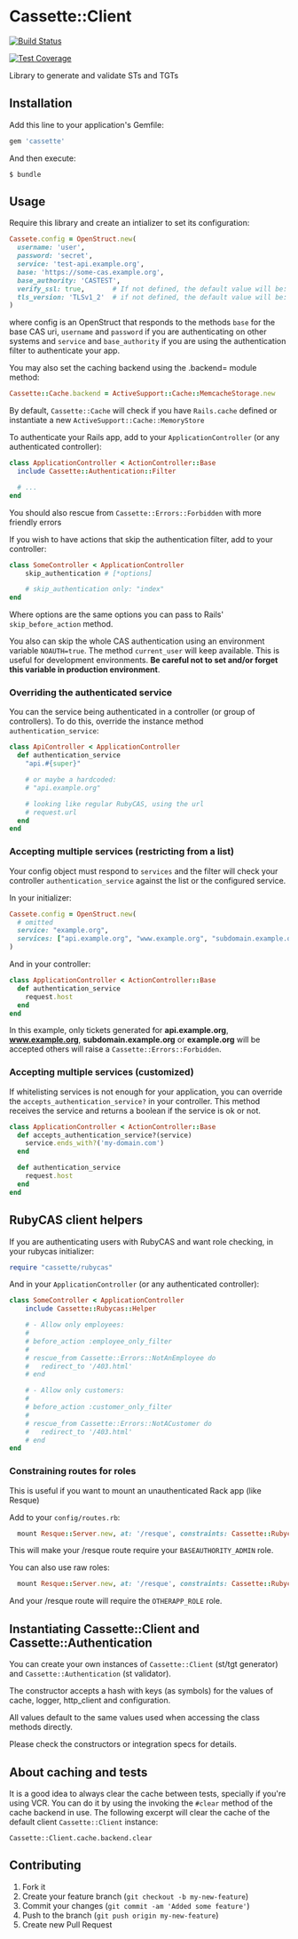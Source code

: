 # Cassette::Client

[![Build Status](https://github.com/locaweb/cassette/actions/workflows/ci.yml/badge.svg)](https://github.com/locaweb/cassette/actions/workflows/ci.yml)

[![Test Coverage](https://codeclimate.com/github/locaweb/cassette/badges/coverage.svg)](https://codeclimate.com/github/locaweb/cassette/coverage)

Library to generate and validate STs and TGTs

## Installation

Add this line to your application's Gemfile:

```ruby
gem 'cassette'
```

And then execute:

```shell
$ bundle
```

## Usage

Require this library and create an intializer to set its configuration:

```ruby
Cassete.config = OpenStruct.new(
  username: 'user',
  password: 'secret',
  service: 'test-api.example.org',
  base: 'https://some-cas.example.org',
  base_authority: 'CASTEST',
  verify_ssl: true,       # If not defined, the default value will be: false.
  tls_version: 'TLSv1_2'  # if not defined, the default value will be: 'TLSv1'.
)
```

where config is an OpenStruct that responds to the methods `base` for the base CAS uri, `username` and `password` if you are authenticating on other systems and `service` and `base_authority` if you are using the authentication filter to authenticate your app.

You may also set the caching backend using the .backend= module method:

```ruby
Cassette::Cache.backend = ActiveSupport::Cache::MemcacheStorage.new
```

By default, `Cassette::Cache` will check if you have `Rails.cache` defined or instantiate a new `ActiveSupport::Cache::MemoryStore`

To authenticate your Rails app, add to your `ApplicationController` (or any authenticated controller):

```ruby
class ApplicationController < ActionController::Base
  include Cassette::Authentication::Filter

  # ...
end
```

You should also rescue from `Cassette::Errors::Forbidden` with more friendly errors

If you wish to have actions that skip the authentication filter, add to your controller:

```ruby
class SomeController < ApplicationController
    skip_authentication # [*options]

    # skip_authentication only: "index"
end
```

Where options are the same options you can pass to Rails' `skip_before_action` method.

You also can skip the whole CAS authentication using an environment variable `NOAUTH=true`. The method `current_user` will keep available. This is useful for development environments. **Be careful not to set and/or forget this variable in production environment**.


### Overriding the authenticated service

You can the service being authenticated in a controller (or group of controllers). To do this, override the instance method `authentication_service`:

```ruby
class ApiController < ApplicationController
  def authentication_service
    "api.#{super}"

    # or maybe a hardcoded:
    # "api.example.org"

    # looking like regular RubyCAS, using the url
    # request.url
  end
end
```

### Accepting multiple services (restricting from a list)

Your config object must respond to `services` and the filter will check your controller `authentication_service` against the list or the configured service.

In your initializer:

```ruby
Cassete.config = OpenStruct.new(
  # omitted
  service: "example.org",
  services: ["api.example.org", "www.example.org", "subdomain.example.org"]
)
```

And in your controller:

```ruby
class ApplicationController < ActionController::Base
  def authentication_service
    request.host
  end
end
```

In this example, only tickets generated for __api.example.org__, __www.example.org__, __subdomain.example.org__ or __example.org__ will be accepted others will raise a `Cassette::Errors::Forbidden`.

### Accepting multiple services (customized)

If whitelisting services is not enough for your application, you can override the `accepts_authentication_service?` in your controller.
This method receives the service and returns a boolean if the service is ok or not.

```ruby
class ApplicationController < ActionController::Base
  def accepts_authentication_service?(service)
    service.ends_with?('my-domain.com')
  end

  def authentication_service
    request.host
  end
end
```

## RubyCAS client helpers


If you are authenticating users with RubyCAS and want role checking, in your rubycas initializer:

```ruby
require "cassette/rubycas"
```

And in your `ApplicationController` (or any authenticated controller):

```ruby
class SomeController < ApplicationController
    include Cassette::Rubycas::Helper

    # - Allow only employees:
    #
    # before_action :employee_only_filter
    #
    # rescue_from Cassette::Errors::NotAnEmployee do
    #   redirect_to '/403.html'
    # end

    # - Allow only customers:
    #
    # before_action :customer_only_filter
    #
    # rescue_from Cassette::Errors::NotACustomer do
    #   redirect_to '/403.html'
    # end
end
```

### Constraining routes for roles

This is useful if you want to mount an unauthenticated Rack app (like Resque)

Add to your `config/routes.rb`:

```ruby
  mount Resque::Server.new, at: '/resque', constraints: Cassette::Rubycas::RoutingConstraint.new(:admin)
```

This will make your /resque route require your `BASEAUTHORITY_ADMIN` role.

You can also use raw roles:

```ruby
  mount Resque::Server.new, at: '/resque', constraints: Cassette::Rubycas::RoutingConstraint.new('OTHERAPP_ROLE', raw: true)
```

And your /resque route will require the `OTHERAPP_ROLE` role.

## Instantiating Cassette::Client and Cassette::Authentication

You can create your own instances of `Cassette::Client` (st/tgt generator) and `Cassette::Authentication` (st validator).

The constructor accepts a hash with keys (as symbols) for the values of cache, logger, http_client and configuration.

All values default to the same values used when accessing the class methods directly.

Please check the constructors or integration specs for details.

## About caching and tests

It is a good idea to always clear the cache between tests, specially if you're
using VCR. You can do it by using the invoking the `#clear` method of the cache
backend in use. The following excerpt will clear the cache of the default client
`Cassette::Client` instance:

```
Cassette::Client.cache.backend.clear
```

## Contributing

1. Fork it
2. Create your feature branch (`git checkout -b my-new-feature`)
3. Commit your changes (`git commit -am 'Added some feature'`)
4. Push to the branch (`git push origin my-new-feature`)
5. Create new Pull Request
